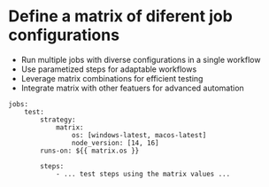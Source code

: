 # Define a matrix of diferent job configurations

- Run multiple jobs with diverse configurations in a single workflow
- Use parametized steps for adaptable workflows
- Leverage matrix combinations for efficient testing
- Integrate matrix with other featuers for advanced automation

```YML
jobs:
    test:
        strategy:
            matrix:
                os: [windows-latest, macos-latest]
                node_version: [14, 16]
        runs-on: ${{ matrix.os }}

        steps:
            - ... test steps using the matrix values ...
```
